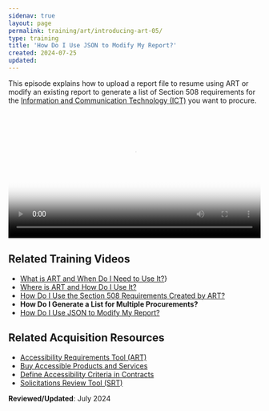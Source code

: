 ```yaml
---
sidenav: true
layout: page
permalink: training/art/introducing-art-05/
type: training
title: 'How Do I Use JSON to Modify My Report?'
created: 2024-07-25
updated: 
---
```

This episode explains how to upload a report file to resume using ART or modify an existing report to generate a list of Section 508 requirements for the [Information and Communication Technology (ICT)][6] you want to procure.

<video controls="controls" poster="https://assets.section508.gov/files/thumbnails/training-art-poster-05.jpg" data-vscid="3qesx4ovd" style="width:100%" class="border-base radius-lg border-0px"><source src="https://assets.section508.gov/files/videos/art-introduction-05-oc.mp4" type="video/mp4" /></video>

<!-- <div class="usa-accordion usa-accordion--bordered">
  <h2 class="usa-accordion__heading">
    <button type="button" class="usa-accordion__button" aria-expanded="false" aria-controls="a1">Transcript</button>
  </h2>
  <div id="a1" class="usa-accordion__content usa-prose">
    <p>Transcript coming soon</p>
  </div>
</div> -->

## Related Training Videos

* [What is ART and When Do I Need to Use It?][5]}
* [Where is ART and How Do I Use It?][2]
* [How Do I Use the Section 508 Requirements Created by ART?][3]
* **How Do I Generate a List for Multiple Procurements?**
* [How Do I Use JSON to Modify My Report?][5]

## Related Acquisition Resources

  * [Accessibility Requirements Tool (ART)][7]
  * [Buy Accessible Products and Services][8]
  * [Define Accessibility Criteria in Contracts][9]
  * [Solicitations Review Tool (SRT)][10]

**Reviewed/Updated**: July 2024

[1]: {{site.baseurl}}/training/art/introducing-art-01/
[2]: {{site.baseurl}}/training/art/introducing-art-02/
[3]: {{site.baseurl}}/training/art/introducing-art-03/
[4]: {{site.baseurl}}/training/art/introducing-art-04/
[5]: {{site.baseurl}}/training/art/introducing-art-05/
[6]: {{site.baseurl}}/content/glossary/#ict
[7]: {{site.baseurl}}/art/
[8]: {{site.baseurl}}/buy/
[9]: {{site.baseurl}}/buy/define-accessibility-criteria/
[10]: {{site.baseurl}}/buy/solicitation-review-tool/